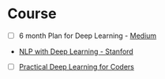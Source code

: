 # Course 
- [ ] 6 month Plan for Deep Learning - [Medium](https://towardsdatascience.com/how-to-learn-deep-learning-in-6-months-e45e40ef7d48)
* [NLP with Deep Learning - Stanford](https://www.youtube.com/watch?v=OQQ-W_63UgQ&list=PL3FW7Lu3i5Jsnh1rnUwq_TcylNr7EkRe6)
- [ ] [Practical Deep Learning for Coders](http://course.fast.ai/start.html)
